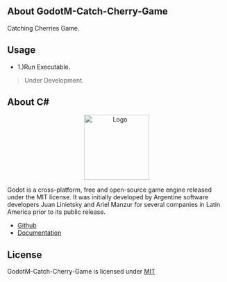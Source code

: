 ## About GodotM-Catch-Cherry-Game

Catching Cherries Game.

## Usage

* 1.)Run Executable.

> Under Development.

## About C#

<p align="center"><img src="https://i.imgur.com/dowa7Ts.png" width="150px" height="auto" alt="Logo"></a></p>

Godot is a cross-platform, free and open-source game engine released under the MIT license. It was initially developed by Argentine software developers Juan Linietsky and Ariel Manzur for several companies in Latin America prior to its public release.

* [Github](https://github.com/godotengine/godot)
* [Documentation](https://docs.godotengine.org/en/stable/index.html)

## License

GodotM-Catch-Cherry-Game is licensed under [MIT](https://choosealicense.com/licenses/mit/)
